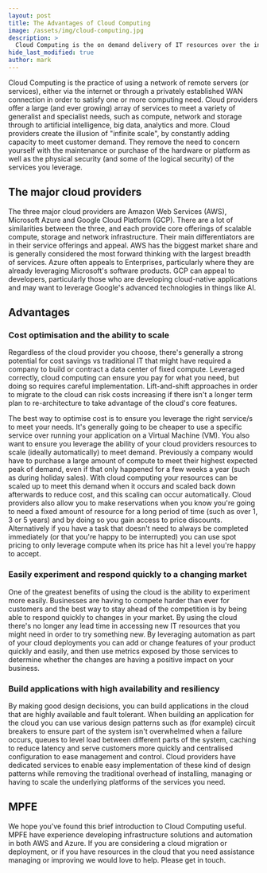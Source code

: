 ```yaml
---
layout: post
title: The Advantages of Cloud Computing
image: /assets/img/cloud-computing.jpg
description: >
  Cloud Computing is the on demand delivery of IT resources over the internet via pay-as-you-go pricing. This post explains why Cloud Computing has become so ubiquitous over the last decade and some of the advantages of choosing it to fulfill part (or even all) of your IT needs.
hide_last_modified: true
author: mark
---
```

Cloud Computing is the practice of using a network of remote servers (or services), either via the internet or through a privately established WAN connection in order to satisfy one or more computing need. Cloud providers offer a large (and ever growing) array of services to meet a variety of generalist and specialist needs, such as compute, network and storage through to artificial intelligence, big data, analytics and more. Cloud providers create the illusion of "infinite scale", by constantly adding capacity to meet customer demand. They remove the need to concern yourself with the maintenance or purchase of the hardware or platform as well as the physical security (and some of the logical security) of the services you leverage.

## The major cloud providers

The three major cloud providers are Amazon Web Services (AWS), Microsoft Azure and Google Cloud Platform (GCP). There are a lot of similarities between the three, and each provide core offerings of scalable compute, storage and network infrastructure. Their main differentiators are in their service offerings and appeal. AWS has the biggest market share and is generally considered the most forward thinking with the largest breadth of services. Azure often appeals to Enterprises, particularly where they are already leveraging Microsoft's software products. GCP can appeal to developers, particularly those who are developing cloud-native applications and may want to leverage Google's advanced technologies in things like AI.

## Advantages

### Cost optimisation and the ability to scale

Regardless of the cloud provider you choose, there's generally a strong potential for cost savings vs traditional IT that might have required a company to build or contract a data center of fixed compute. Leveraged correctly, cloud computing can ensure you pay for what you need, but doing so requires careful implementation. Lift-and-shift approaches in order to migrate to the cloud can risk costs increasing if there isn't a longer term plan to re-architecture to take advantage of the cloud's core features.

The best way to optimise cost is to ensure you leverage the right service/s to meet your needs. It's generally going to be cheaper to use a specific service over running your application on a Virtual Machine (VM). You also want to ensure you leverage the ability of your cloud providers resources to scale (ideally automatically) to meet demand. Previously a company would have to purchase a large amount of compute to meet their highest expected peak of demand, even if that only happened for a few weeks a year (such as during holiday sales). With cloud computing your resources can be scaled up to meet this demand when it occurs and scaled back down afterwards to reduce cost, and this scaling can occur automatically. Cloud providers also allow you to make reservations when you know you're going to need a fixed amount of resource for a long period of time (such as over 1, 3 or 5 years) and by doing so you gain access to price discounts. Alternatively if you have a task that doesn't need to always be completed immediately (or that you're happy to be interrupted) you can use spot pricing to only leverage compute when its price has hit a level you're happy to accept.

### Easily experiment and respond quickly to a changing market

One of the greatest benefits of using the cloud is the ability to experiment more easily. Businesses are having to compete harder than ever for customers and the best way to stay ahead of the competition is by being able to respond quickly to changes in your market. By using the cloud there's no longer any lead time in accessing new IT resources that you might need in order to try something new. By leveraging automation as part of your cloud deployments you can add or change features of your product quickly and easily, and then use metrics exposed by those services to determine whether the changes are having a positive impact on your business.

### Build applications with high availability and resiliency

By making good design decisions, you can build applications in the cloud that are highly available and fault tolerant. When building an application for the cloud you can use various design patterns such as (for example) circuit breakers to ensure part of the system isn't overwhelmed when a failure occurs, queues to level load between different parts of the system, caching to reduce latency and serve customers more quickly and centralised configuration to ease management and control. Cloud providers have dedicated services to enable easy implementation of these kind of design patterns while removing the traditional overhead of installing, managing or having to scale the underlying platforms of the services you need. 

## MPFE

We hope you've found this brief introduction to Cloud Computing useful. MPFE have experience developing infrastructure solutions and automation in both AWS and Azure. If you are considering a cloud migration or deployment, or if you have resources in the cloud that you need assistance managing or improving we would love to help. Please get in touch.
